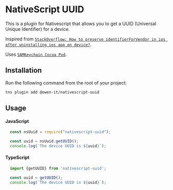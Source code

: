 # NativeScript UUID

This is a plugin for Nativescript that allows you to get a UUID (Universal Unique Identifier) for a device.

Inspired from [`StackOverflow: How to preserve identifierForVendor in ios after uninstalling ios app on device?`](http://stackoverflow.com/questions/21878560/how-to-preserve-identifierforvendor-in-ios-after-uninstalling-ios-app-on-device).

Uses [`SAMKeychain Cocoa Pod`](https://cocoapods.org/pods/SAMKeychain).

## Installation

Run the following command from the root of your project:

```bash
tns plugin add @owen-it/nativescript-uuid
```

## Usage

#### JavaScript
```js
  const nsUuid = require("nativescript-uuid");

  const uuid = nsUuid.getUUID();
  console.log(`The device UUID is ${uuid}`);
```

#### TypeScript
```typescript
  import {getUUID} from 'nativescript-uuid';

  const uuid = getUUID();
  console.log(`The device UUID is ${uuid}`);
```